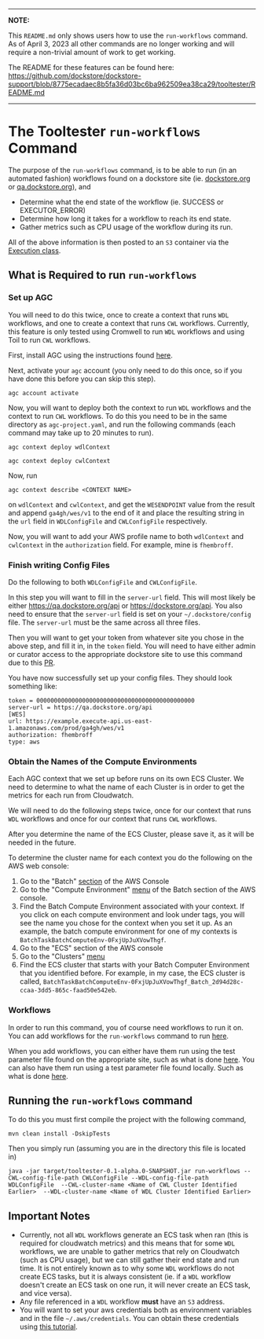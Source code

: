
---
**NOTE:**

This `README.md` only shows users how to use the `run-workflows` command. As of April 3, 2023 all other 
commands are no longer working and will require a non-trivial amount of work to get working.

The README for these features can be found here: https://github.com/dockstore/dockstore-support/blob/8775ecadaec8b5fa36d03bc6ba962509ea38ca29/tooltester/README.md

---

# The Tooltester `run-workflows` Command

The purpose of the `run-workflows` command, is to be able to run (in an automated fashion) workflows found on a dockstore site 
(ie. [dockstore.org](https://dockstore.org/) or [qa.dockstore.org](https://qa.dockstore.org/)), and 
- Determine what the end state of the workflow (ie. SUCCESS or EXECUTOR_ERROR)
- Determine how long it takes for a workflow to reach its end state.
- Gather metrics such as CPU usage of the workflow during its run.

All of the above information is then posted to an `S3` container via the [Execution class](https://github.com/dockstore/dockstore/blob/290bc2c68640e82a44bdb8fe58c8629814739dfa/dockstore-webservice/src/main/java/io/dockstore/webservice/core/metrics/Execution.java#L36-L127).

## What is Required to run `run-workflows`

### Set up AGC
You will need to do this twice, once to create a context that runs `WDL` workflows, and one to create a context that
runs `CWL` workflows. Currently, this feature is only tested using Cromwell to run `WDL` workflows and using
Toil to run `CWL` workflows.

First, install AGC using the instructions found [here](https://aws.github.io/amazon-genomics-cli/docs/getting-started/installation/).

Next, activate your `agc` account (you only need to do this once, so if you have done this before you can skip this step).
```
agc account activate
```

Now, you will want to deploy both the context to run `WDL` workflows and the context to run `CWL` workflows. To do this you
need to be in the same directory as `agc-project.yaml`, and run the following commands (each command may take up to 20 minutes to run).
```
agc context deploy wdlContext
```
```
agc context deploy cwlContext
```

Now, run 
```
agc context describe <CONTEXT NAME>
```
on `wdlContext` and `cwlContext`, and get the `WESENDPOINT` value from the result and append `ga4gh/wes/v1` to the end of it and place
the resulting string in the `url` field in `WDLConfigFile` and `CWLConfigFile` respectively.

Now, you will want to add your AWS profile name to both `wdlContext` and `cwlContext` in the `authorization` field. For example,
mine is `fhembroff`.

### Finish writing Config Files
Do the following to both `WDLConfigFile` and `CWLConfigFile`.

In this step you will want to fill in the `server-url` field. This will most likely be either https://qa.dockstore.org/api or https://dockstore.org/api.
You also need to ensure that the `server-url` field is set on your `~/.dockstore/config` file. The `server-url` must be the same across all three files.

Then you will want to get your token from whatever site you chose in the above step, and fill it in, in the `token` field.
You will need to have either admin or curator access to the appropriate dockstore site to use this command due to this [PR](https://github.com/dockstore/dockstore/pull/5357).

You have now successfully set up your config files. They should look something like:
```
token = 000000000000000000000000000000000000000000000
server-url = https://qa.dockstore.org/api
[WES]
url: https://example.execute-api.us-east-1.amazonaws.com/prod/ga4gh/wes/v1
authorization: fhembroff
type: aws
```

### Obtain the Names of the Compute Environments
Each AGC context that we set up before runs on its own ECS Cluster. We need to determine to what the name of each Cluster is in order
to get the metrics for each run from Cloudwatch.

We will need to do the following steps twice, once for our context that runs `WDL` workflows and once for our context that runs `CWL` workflows.

After you determine the name of the ECS Cluster, please save it, as it will be needed in the future.

To determine the cluster name for each context you do the following on the AWS web console:

1. Go to the "Batch" [section](https://us-east-1.console.aws.amazon.com/batch) of the AWS Console
2. Go to the "Compute Environment" [menu](https://us-east-1.console.aws.amazon.com/batch/home?region=us-east-1#console-settings/compute-environments) of the Batch section of the AWS console.
3. Find the Batch Compute Environment associated with your context. If you click on each compute environment and look under tags, you will see the name you chose for the context when you set it up. As an example, the batch compute environment for one of my contexts is `BatchTaskBatchComputeEnv-0FxjUpJuXVowThgf`.
4. Go to the "ECS" section of the AWS console
5. Go to the "Clusters" [menu](https://us-east-1.console.aws.amazon.com/ecs/v2/clusters?region=us-east-1)
6. Find the ECS cluster that starts with your Batch Computer Environment that you identified before. For example, in my case, the ECS cluster is called, `BatchTaskBatchComputeEnv-0FxjUpJuXVowThgf_Batch_2d94d28c-ccaa-3dd5-865c-faad50e542eb`.

### Workflows
In order to run this command, you of course need workflows to run it on. You can add workflows for the `run-workflows` command to run [here](https://github.com/dockstore/dockstore-support/blob/8775ecadaec8b5fa36d03bc6ba962509ea38ca29/tooltester/src/main/java/io/dockstore/tooltester/runWorkflow/WorkflowList.java#L48-L55).

When you add workflows, you can either have them run using the test parameter file found on the appropriate site, such as what is done [here](https://github.com/dockstore/dockstore-support/blob/8775ecadaec8b5fa36d03bc6ba962509ea38ca29/tooltester/src/main/java/io/dockstore/tooltester/runWorkflow/WorkflowList.java#L49). 
You can also have them run using a test parameter file found locally. Such as what is done [here](https://github.com/dockstore/dockstore-support/blob/8775ecadaec8b5fa36d03bc6ba962509ea38ca29/tooltester/src/main/java/io/dockstore/tooltester/runWorkflow/WorkflowList.java#L48).

## Running the `run-workflows` command
To do this you must first compile the project with the following command,
```
mvn clean install -DskipTests
```

Then you simply run (assuming you are in the directory this file is located in)
```
java -jar target/tooltester-0.1-alpha.0-SNAPSHOT.jar run-workflows --CWL-config-file-path CWLConfigFile --WDL-config-file-path WDLConfigFile  --CWL-cluster-name <Name of CWL Cluster Identified Earlier>  --WDL-cluster-name <Name of WDL Cluster Identified Earlier>
```


## Important Notes
- Currently, not all `WDL` workflows generate an ECS task when ran (this is required for cloudwatch metrics) and this means 
that for some `WDL` workflows, we are unable to gather metrics that rely on Cloudwatch (such as CPU usage), but we can still gather their end state and run time. It is not entirely known as to why some `WDL` workflows do
not create ECS tasks, but it is always consistent (ie. if a `WDL` workflow doesn't create an ECS task on one run, it will never create an ECS task, and vice versa).
- Any file referenced in a `WDL` workflow **must** have an `S3` address.
- You will want to set your aws credentials both as environment variables and in the file `~/.aws/credentials`. You can obtain these credentials using [this tutorial](https://wiki.oicr.on.ca/display/DOC/Access+AWS+CLI+with+MFA).

